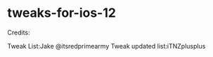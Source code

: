 # tweaks-for-ios-12

Credits:

Tweak List:Jake @itsredprimearmy
Tweak updated list:iTNZplusplus













